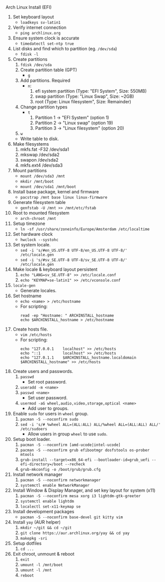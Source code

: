 Arch Linux Install (EFI)

1. Set keyboard layout
    * `loadkeys sv-latin1`
2. Verify internet connection
    * `ping archlinux.org`
3. Ensure system clock is accurate
    * `timedatectl set-ntp true`
4. List disks and find which to partition (eg. `/dev/sda`)
    * `fdisk -l`
5. Create partitions
    1. `fdisk /dev/sda`
    2. Create partition table (GPT)
        * `g`
    3. Add partitions. Required
        * `n`:
          1. efi system partition (Type: "EFI System", Size: 550MB)
          2. swap partition (Type: "Linux Swap", Size: ~2GB)
          3. root (Type: Linux filesystem", Size: Remainder)
    4. Change partition types
        * `t`
          1. Partition 1 -> "EFI System" (option 1)
          2. Partition 2 -> "Linux swap" (option 19)
          3. Partition 3 -> "Linux filesystem" (option 20)
    5. `w`
      * Write table to disk.
6. Make filesystems
    1. mkfs.fat -F32 /dev/sda1
    2. mkswap /dev/sda2
    3. swapon /dev/sda2
    4. mkfs.ext4 /dev/sda3
7. Mount partitions
    * `mount /dev/sda3 /mnt`
    * `mkdir /mnt/boot`
    * `mount /dev/sda1 /mnt/boot`
8. Install base package, kernel and firmware
    * `pacstrap /mnt base linux linux-firmware`
9. Generate filesystem table
    * `genfstab -U /mnt >> /mnt/etc/fstab`
10. Root to mounted filesystem
    * `arch-chroot /mnt`
11. Setup timezone
    * `ln -sf /usr/share/zoneinfo/Europe/Amsterdam /etc/localtime`
12. Set hardware clock
    * `hwclock --systohc`
13. Set system locale.
    * `sed -i 's/#en_US.UTF-8 UTF-8/en_US.UTF-8 UTF-8/' /etc/locale.gen`
    * `sed -i 's/#sv_SE.UTF-8 UTF-8/sv_SE.UTF-8 UTF-8/' /etc/locale.gen`
14. Make locale & keyboard layout persistent
    1. `echo "LANG=sv_SE.UTF-8" >> /etc/locale.conf`
    2. `echo "KEYMAP=se-latin1" >> /etc/vconsole.conf`
15. `locale-gen`
    * Generate locales.
16. Set hostname
    * `echo <name> > /etc/hostname`
    * For scripting: 
        ```
        read -ep "Hostname: " ARCHINSTALL_hostname
        echo $ARCHINSTALL_hostname > /etc/hostname
        ```
17. Create hosts file.
    * `vim /etc/hosts`
    * For scripting:
        ```
        echo "127.0.0.1    localhost" >> /etc/hosts
        echo "::1          localhost" >> /etc/hosts
        echo "127.0.1.1    $ARCHINSTALL_hostname.localdomain    $ARCHINSTALL_hostname" >> /etc/hosts
        ```
18. Create users and passwords.
    1. `passwd`
        * Set root password.
    2. `useradd -m <name>`
    3. `passwd <name>`
        * Set user password.
    4. `usermod -aG wheel,audio,video,storage,optical <name>`
        * Add user to groups.
19. Enable `sudo` for users in `wheel` group.
    1. `pacman -S --noconfirm sudo`
    2. `sed -i 's/# %wheel ALL=(ALL:ALL) ALL/%wheel ALL=(ALL:ALL) ALL/' /etc/sudoers`
        * Allow users in group `wheel` to use `sudo`.
20. Setup boot loader.
    1. `pacman -S --noconfirm [amd-ucode|intel-ucode]`
    2. `pacman -S --noconfirm grub efibootmgr dosfstools os-prober mtools`
    5. `grub-install --target=x86_64-efi --bootloader-id=grub_uefi --efi-directory=/boot --recheck`
    6. `grub-mkconfig -o /boot/grub/grub.cfg`
21. Install network manager
    1. `pacman -S --noconfirm networkmanager`
    2. `systemctl enable NetworkManager`
22. Install Window & Display Manager, and set key layout for system (x11)
    1. `pacman -S --noconfirm mesa xorg i3 lightdm-gtk-greeter`
    2. `systemctl enable lightdm`
    3. `localectl set-x11-keymap se`
23. Install development packages
    * `pacman -S --noconfirm base-devel git kitty vim`
24. Install `yay` (AUR helper)
    1. `mkdir ~/git && cd ~/git`
    2. `git clone https://aur.archlinux.org/yay && cd yay`
    3. `makepkg -sri`
25. Setup dotfiles
    1. `cd ...`
26. Exit chroot, unmount & reboot
    1. `exit`
    2. `umount -l /mnt/boot`
    3. `umount -l /mnt`
    4. `reboot`